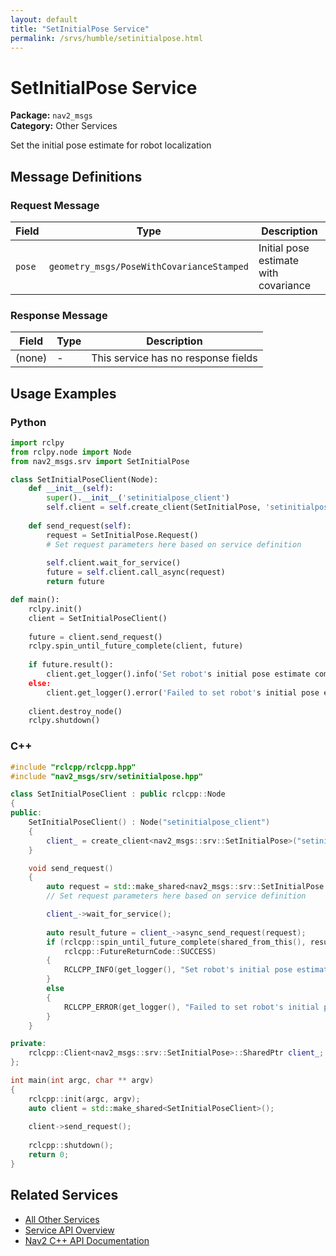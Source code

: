 ```yaml
---
layout: default
title: "SetInitialPose Service"
permalink: /srvs/humble/setinitialpose.html
---
```


# SetInitialPose Service

**Package:** `nav2_msgs`  
**Category:** Other Services

Set the initial pose estimate for robot localization

## Message Definitions

### Request Message

| Field | Type | Description |
|-------|------|-------------|
| `pose` | `geometry_msgs/PoseWithCovarianceStamped` | Initial pose estimate with covariance |


### Response Message

| Field | Type | Description |
|-------|------|-------------|
| (none) | - | This service has no response fields |


## Usage Examples

### Python

```python
import rclpy
from rclpy.node import Node
from nav2_msgs.srv import SetInitialPose

class SetInitialPoseClient(Node):
    def __init__(self):
        super().__init__('setinitialpose_client')
        self.client = self.create_client(SetInitialPose, 'setinitialpose')
        
    def send_request(self):
        request = SetInitialPose.Request()
        # Set request parameters here based on service definition
        
        self.client.wait_for_service()
        future = self.client.call_async(request)
        return future

def main():
    rclpy.init()
    client = SetInitialPoseClient()
    
    future = client.send_request()
    rclpy.spin_until_future_complete(client, future)
    
    if future.result():
        client.get_logger().info('Set robot's initial pose estimate completed')
    else:
        client.get_logger().error('Failed to set robot's initial pose estimate')
        
    client.destroy_node()
    rclpy.shutdown()
```

### C++

```cpp
#include "rclcpp/rclcpp.hpp"
#include "nav2_msgs/srv/setinitialpose.hpp"

class SetInitialPoseClient : public rclcpp::Node
{
public:
    SetInitialPoseClient() : Node("setinitialpose_client")
    {
        client_ = create_client<nav2_msgs::srv::SetInitialPose>("setinitialpose");
    }

    void send_request()
    {
        auto request = std::make_shared<nav2_msgs::srv::SetInitialPose::Request>();
        // Set request parameters here based on service definition

        client_->wait_for_service();
        
        auto result_future = client_->async_send_request(request);
        if (rclcpp::spin_until_future_complete(shared_from_this(), result_future) ==
            rclcpp::FutureReturnCode::SUCCESS)
        {
            RCLCPP_INFO(get_logger(), "Set robot's initial pose estimate completed");
        }
        else
        {
            RCLCPP_ERROR(get_logger(), "Failed to set robot's initial pose estimate");
        }
    }

private:
    rclcpp::Client<nav2_msgs::srv::SetInitialPose>::SharedPtr client_;
};

int main(int argc, char ** argv)
{
    rclcpp::init(argc, argv);
    auto client = std::make_shared<SetInitialPoseClient>();
    
    client->send_request();
    
    rclcpp::shutdown();
    return 0;
}
```

## Related Services

- [All Other Services](/humble/srvs/index.html#other-services)
- [Service API Overview](/humble/srvs/index.html)
- [Nav2 C++ API Documentation](/humble/html/index.html)